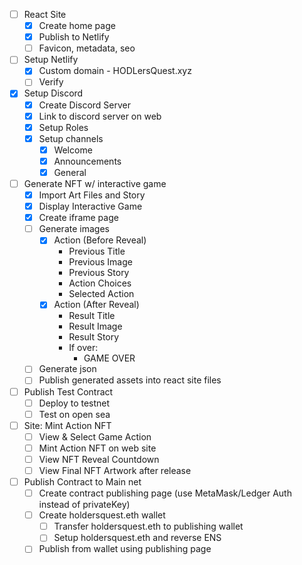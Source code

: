 - [ ] React Site
    - [x] Create home page
    - [x] Publish to Netlify
    - [ ] Favicon, metadata, seo

- [ ] Setup Netlify
    - [x] Custom domain - HODLersQuest.xyz
    - [ ] Verify

- [x] Setup Discord
    - [x] Create Discord Server
    - [x] Link to discord server on web
    - [x] Setup Roles
    - [x] Setup channels
        - [x] Welcome
        - [x] Announcements
        - [x] General

- [ ] Generate NFT w/ interactive game
    - [x] Import Art Files and Story
    - [x] Display Interactive Game
    - [x] Create iframe page
    - [ ] Generate images
        - [x] Action (Before Reveal)
            - Previous Title
            - Previous Image
            - Previous Story 
            - Action Choices 
            - Selected Action
        - [x] Action (After Reveal)
            - Result Title
            - Result Image
            - Result Story
            - If over: 
                - GAME OVER
    - [ ] Generate json
    - [ ] Publish generated assets into react site files

- [ ] Publish Test Contract
    - [ ] Deploy to testnet
    - [ ] Test on open sea

- [ ] Site: Mint Action NFT
    - [ ] View & Select Game Action
    - [ ] Mint Action NFT on web site
    - [ ] View NFT Reveal Countdown
    - [ ] View Final NFT Artwork after release

- [ ] Publish Contract to Main net
    - [ ] Create contract publishing page (use MetaMask/Ledger Auth instead of privateKey)
    - [ ] Create holdersquest.eth wallet
        - [ ] Transfer holdersquest.eth to publishing wallet
        - [ ] Setup holdersquest.eth and reverse ENS
    - [ ] Publish from wallet using publishing page
